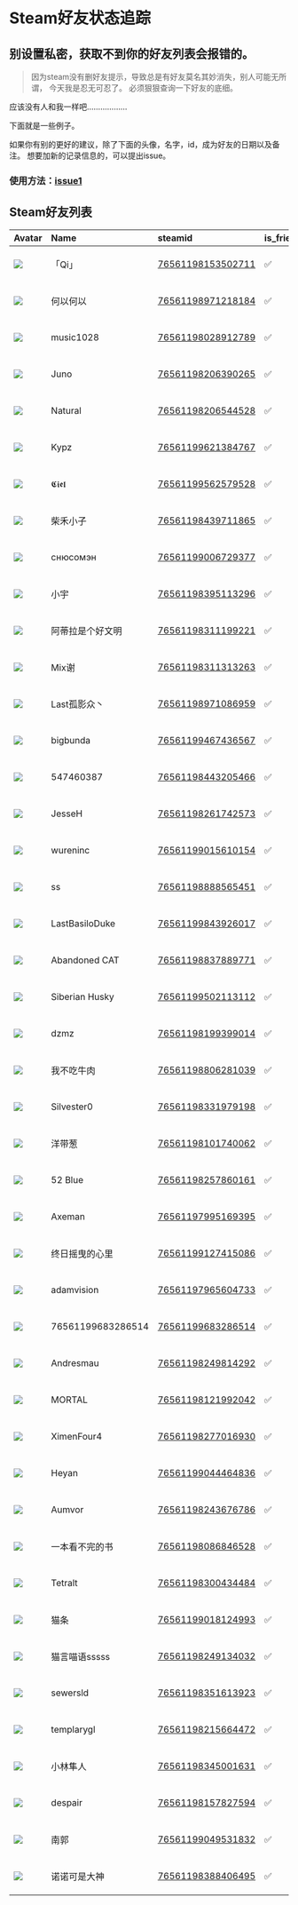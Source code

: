 # Steam好友状态追踪
## 别设置私密，获取不到你的好友列表会报错的。

> 因为steam没有删好友提示，导致总是有好友莫名其妙消失，别人可能无所谓，
> 今天我是忍无可忍了。 必须狠狠查询一下好友的底细。

应该没有人和我一样吧………………

下面就是一些例子。

如果你有别的更好的建议，除了下面的头像，名字，id，成为好友的日期以及备注。 想要加新的记录信息的，可以提出issue。

### 使用方法：[issue1](https://github.com/systemannounce/SteamFriends/issues/1)



## Steam好友列表
| Avatar                                                                            | Name              | steamid                                                                     | is_friend   | BFD                 | removed_time   | Remark   |
|:----------------------------------------------------------------------------------|:------------------|:----------------------------------------------------------------------------|:------------|:--------------------|:---------------|:---------|
| ![](https://avatars.steamstatic.com/a6fd0e49b4e0739a561482965aa1952c479b6ede.jpg) | 「Qi」              | [76561198153502711](https://steamcommunity.com/profiles/76561198153502711/) | ✅           | 2023-11-08 13:58:23 |                |          |
| ![](https://avatars.steamstatic.com/9446cf28b93547f11e22d57e8af97aa8853d8dc2.jpg) | 何以何以              | [76561198971218184](https://steamcommunity.com/profiles/76561198971218184/) | ✅           | 2021-12-05 07:25:58 |                |          |
| ![](https://avatars.steamstatic.com/61fb61b5eed2b63d7974f77980c19a547c3c99a2.jpg) | music1028         | [76561198028912789](https://steamcommunity.com/profiles/76561198028912789/) | ✅           | 2021-05-13 19:22:57 |                |          |
| ![](https://avatars.steamstatic.com/08ec3327fd4ef1dde704588fa7d925eb62d0b74c.jpg) | Juno              | [76561198206390265](https://steamcommunity.com/profiles/76561198206390265/) | ✅           | 2022-07-25 07:22:38 |                |          |
| ![](https://avatars.steamstatic.com/0e96fd1da4c91017a7c1de980d6361b139e6831d.jpg) | Natural           | [76561198206544528](https://steamcommunity.com/profiles/76561198206544528/) | ✅           | 2025-04-03 01:32:28 |                |          |
| ![](https://avatars.steamstatic.com/d77680440efaf696a07d866219cec36195b5cea3.jpg) | Kypz              | [76561199621384767](https://steamcommunity.com/profiles/76561199621384767/) | ✅           | 2024-02-09 14:12:01 |                |          |
| ![](https://avatars.steamstatic.com/25e2f2fc2b2f2e911dbda7df83497c673d453fdf.jpg) | 𝕮𝖎𝖊𝖑              | [76561199562579528](https://steamcommunity.com/profiles/76561199562579528/) | ✅           | 2023-12-02 17:51:55 |                |          |
| ![](https://avatars.steamstatic.com/47fb2948c4cfc2f520ccc2de6bea88eb72850431.jpg) | 柴禾小子              | [76561198439711865](https://steamcommunity.com/profiles/76561198439711865/) | ✅           | 2021-12-10 15:52:46 |                |          |
| ![](https://avatars.steamstatic.com/0f243a1e1d7a21507d1f34745ede0215fa05c6df.jpg) | снюсомэн          | [76561199006729377](https://steamcommunity.com/profiles/76561199006729377/) | ✅           | 2024-05-18 10:34:19 |                |          |
| ![](https://avatars.steamstatic.com/fda7e912795ce325e11056a968979d0d9612a32f.jpg) | 小宇                | [76561198395113296](https://steamcommunity.com/profiles/76561198395113296/) | ✅           | 2022-06-14 12:01:44 |                |          |
| ![](https://avatars.steamstatic.com/491d6bac054977131a2ca2e1ccc2ee005ce46094.jpg) | 阿蒂拉是个好文明          | [76561198311199221](https://steamcommunity.com/profiles/76561198311199221/) | ✅           | 2021-05-15 04:56:53 |                |          |
| ![](https://avatars.steamstatic.com/4cb3ebb148c33c8a489507081decc463e93f5684.jpg) | Mix谢              | [76561198311313263](https://steamcommunity.com/profiles/76561198311313263/) | ✅           | 2025-04-17 11:30:27 |                |          |
| ![](https://avatars.steamstatic.com/409b94de5a6d8d50c5bfa624ace3186ca43b0ec1.jpg) | Last孤影众丶          | [76561198971086959](https://steamcommunity.com/profiles/76561198971086959/) | ✅           | 2025-04-18 13:47:47 |                |          |
| ![](https://avatars.steamstatic.com/f730dbb059c9e2f19c8faac626eaea677ff8d50a.jpg) | bigbunda          | [76561199467436567](https://steamcommunity.com/profiles/76561199467436567/) | ✅           | 2024-04-19 14:11:13 |                |          |
| ![](https://avatars.steamstatic.com/fef49e7fa7e1997310d705b2a6158ff8dc1cdfeb.jpg) | 547460387         | [76561198443205466](https://steamcommunity.com/profiles/76561198443205466/) | ✅           | 2023-08-17 14:48:58 |                |          |
| ![](https://avatars.steamstatic.com/713c2fc1819a33c833adffa6a873d89f2aae175f.jpg) | JesseH            | [76561198261742573](https://steamcommunity.com/profiles/76561198261742573/) | ✅           | 2024-12-25 11:44:15 |                |          |
| ![](https://avatars.steamstatic.com/6723cdca4501939ab6edc12eccdbc43b402de843.jpg) | wureninc          | [76561199015610154](https://steamcommunity.com/profiles/76561199015610154/) | ✅           | 2024-07-17 11:17:59 |                |          |
| ![](https://avatars.steamstatic.com/de8f07ca9f2ce7be58b03145e623bcc0d63ded4a.jpg) | ss                | [76561198888565451](https://steamcommunity.com/profiles/76561198888565451/) | ✅           | 2024-01-17 13:43:06 |                |          |
| ![](https://avatars.steamstatic.com/faca5eebc9245f2afb9837670fcb161e28c81e04.jpg) | LastBasiloDuke    | [76561199843926017](https://steamcommunity.com/profiles/76561199843926017/) | ✅           | 2025-04-07 02:58:39 |                |          |
| ![](https://avatars.steamstatic.com/9f87613331a10366bf045c75be3635357a5ab564.jpg) | Abandoned CAT     | [76561198837889771](https://steamcommunity.com/profiles/76561198837889771/) | ✅           | 2025-04-16 02:15:48 |                |          |
| ![](https://avatars.steamstatic.com/a793e78b8a9a13db1aec23771ee0f804dd82c877.jpg) | Siberian Husky    | [76561199502113112](https://steamcommunity.com/profiles/76561199502113112/) | ✅           | 2025-04-27 11:22:35 |                |          |
| ![](https://avatars.steamstatic.com/44b65fa70c3df3819aa00d7b9cb13a40ac7cc2dc.jpg) | dzmz              | [76561198199399014](https://steamcommunity.com/profiles/76561198199399014/) | ✅           | 2022-03-10 06:05:11 |                |          |
| ![](https://avatars.steamstatic.com/62f2677e2530850b80e882f7cd427fe7233c1824.jpg) | 我不吃牛肉             | [76561198806281039](https://steamcommunity.com/profiles/76561198806281039/) | ✅           | 2022-05-07 02:10:28 |                |          |
| ![](https://avatars.steamstatic.com/1c0b5c37a442a2d39f32902ec42f2e26ba6a142e.jpg) | Silvester0        | [76561198331979198](https://steamcommunity.com/profiles/76561198331979198/) | ✅           | 2022-01-22 05:50:43 |                |          |
| ![](https://avatars.steamstatic.com/3e8bf5378c9f76c6ff60531a7d1b51f6a0a9c9b9.jpg) | 洋带葱               | [76561198101740062](https://steamcommunity.com/profiles/76561198101740062/) | ✅           | 2021-11-25 08:12:14 |                |          |
| ![](https://avatars.steamstatic.com/8b4a00086bc18027dc100333be5a832ea9f079c0.jpg) | 52 Blue           | [76561198257860161](https://steamcommunity.com/profiles/76561198257860161/) | ✅           | 2023-11-08 10:39:17 |                |          |
| ![](https://avatars.steamstatic.com/fdd62877f816cb4e3ddabb7620b84bc067e388b0.jpg) | Axeman            | [76561197995169395](https://steamcommunity.com/profiles/76561197995169395/) | ✅           | 2023-10-27 14:07:54 |                |          |
| ![](https://avatars.steamstatic.com/3f5e9daea59216d7fe13df4e031d3537580e5e21.jpg) | 终日摇曳的心里           | [76561199127415086](https://steamcommunity.com/profiles/76561199127415086/) | ✅           | 2023-12-04 16:28:25 |                |          |
| ![](https://avatars.steamstatic.com/de53583fe64b71c0f2e17065cac7d73bef864e64.jpg) | adamvision        | [76561197965604733](https://steamcommunity.com/profiles/76561197965604733/) | ✅           | 2025-02-26 09:39:03 |                |          |
| ![](https://avatars.steamstatic.com/fef49e7fa7e1997310d705b2a6158ff8dc1cdfeb.jpg) | 76561199683286514 | [76561199683286514](https://steamcommunity.com/profiles/76561199683286514/) | ✅           | 2024-09-08 02:26:20 |                |          |
| ![](https://avatars.steamstatic.com/bab2eaea37e9d6b718dd82f388ea9b9d84ad2b2f.jpg) | Andresmau         | [76561198249814292](https://steamcommunity.com/profiles/76561198249814292/) | ✅           | 2023-11-08 15:59:58 |                |          |
| ![](https://avatars.steamstatic.com/12fcb5b82a89603955e580e128da852641aba915.jpg) | MORTAL            | [76561198121992042](https://steamcommunity.com/profiles/76561198121992042/) | ✅           | 2023-12-29 23:22:14 |                |          |
| ![](https://avatars.steamstatic.com/f7487f3ecfd396a65f992adbe7ba576d0271223b.jpg) | XimenFour4        | [76561198277016930](https://steamcommunity.com/profiles/76561198277016930/) | ✅           | 2022-03-12 15:30:40 |                |          |
| ![](https://avatars.steamstatic.com/38c914c87f2249f0959d63e4f2703ae64130e040.jpg) | Heyan             | [76561199044464836](https://steamcommunity.com/profiles/76561199044464836/) | ✅           | 2024-10-13 06:09:37 |                |          |
| ![](https://avatars.steamstatic.com/253e5ceae64375b6b1145f4d7aff92d6e205d403.jpg) | Aumvor            | [76561198243676786](https://steamcommunity.com/profiles/76561198243676786/) | ✅           | 2024-06-23 21:05:37 |                |          |
| ![](https://avatars.steamstatic.com/d5600f93c830be2024aa5ff077a4edc713cc7e3d.jpg) | 一本看不完的书           | [76561198086846528](https://steamcommunity.com/profiles/76561198086846528/) | ✅           | 2025-04-17 12:30:27 |                |          |
| ![](https://avatars.steamstatic.com/79a8119bd2a027755f93872d0d09b959909a0405.jpg) | Tetralt           | [76561198300434484](https://steamcommunity.com/profiles/76561198300434484/) | ✅           | 2021-11-16 11:44:20 |                |          |
| ![](https://avatars.steamstatic.com/faf2d2e70b0dfafd6cd8cb420190b0ab00e09468.jpg) | 猫条                | [76561199018124993](https://steamcommunity.com/profiles/76561199018124993/) | ✅           | 2024-09-21 05:11:36 |                |          |
| ![](https://avatars.steamstatic.com/dfc5856abb7a5c3d7d0c64594600a554f4c338b7.jpg) | 猫言喵语sssss         | [76561198249134032](https://steamcommunity.com/profiles/76561198249134032/) | ✅           | 2024-12-02 03:08:33 |                |          |
| ![](https://avatars.steamstatic.com/30eb807710b5df074b126cf008402b8be39ea5cd.jpg) | sewersld          | [76561198351613923](https://steamcommunity.com/profiles/76561198351613923/) | ✅           | 2024-11-16 16:03:29 |                |          |
| ![](https://avatars.steamstatic.com/fef49e7fa7e1997310d705b2a6158ff8dc1cdfeb.jpg) | templarygl        | [76561198215664472](https://steamcommunity.com/profiles/76561198215664472/) | ✅           | 2021-05-20 05:23:59 |                |          |
| ![](https://avatars.steamstatic.com/312d0c37caa2b777562f32886e1a0eafd870a3b1.jpg) | 小林隼人              | [76561198345001631](https://steamcommunity.com/profiles/76561198345001631/) | ✅           | 2021-05-15 06:59:52 |                |          |
| ![](https://avatars.steamstatic.com/1a606fafa04aba2657b57e0f927d2364dd9ee413.jpg) | despair           | [76561198157827594](https://steamcommunity.com/profiles/76561198157827594/) | ✅           | 2024-05-10 17:57:00 |                |          |
| ![](https://avatars.steamstatic.com/4ba469b4c0810148ebc2ad30740f39687d60de66.jpg) | 南郭                | [76561199049531832](https://steamcommunity.com/profiles/76561199049531832/) | ✅           | 2025-04-13 15:27:42 |                |          |
| ![](https://avatars.steamstatic.com/4042a95ff28255f32d495f67dda97464fadc7ac3.jpg) | 诺诺可是大神            | [76561198388406495](https://steamcommunity.com/profiles/76561198388406495/) | ✅           | 2025-05-02 01:38:20 |                |          |